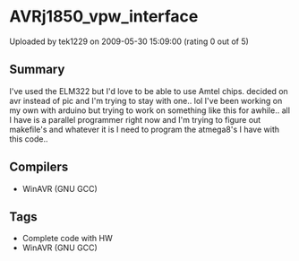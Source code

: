 # AVRj1850_vpw_interface

Uploaded by tek1229 on 2009-05-30 15:09:00 (rating 0 out of 5)

## Summary

I've used the ELM322 but I'd love to be able to use Amtel chips. decided on avr instead of pic and I'm trying to stay with one.. lol I've been working on my own with arduino but trying to work on something like this for awhile.. all I have is a parallel programmer right now and I'm trying to figure out makefile's and whatever it is I need to program the atmega8's I have with this code..

## Compilers

- WinAVR (GNU GCC)

## Tags

- Complete code with HW
- WinAVR (GNU GCC)
